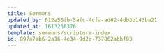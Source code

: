 ```yaml
---
title: Sermons
updated_by: 612a56fb-5afc-4cfa-ad62-4db3b143ba21
updated_at: 1613238376
template: sermons/scripture-index
id: 897a7ab6-2a16-4e34-9d2e-737862abbf83
---
```

